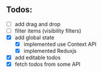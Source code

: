 ## Todos:
* [ ] add drag and drop
* [ ] filter items (visibility filters)
* [x] add global state
  * [x] implemented use Context API
  * [x] implemented Reduxjs
* [x] add editable todos
* [x] fetch todos from some API
